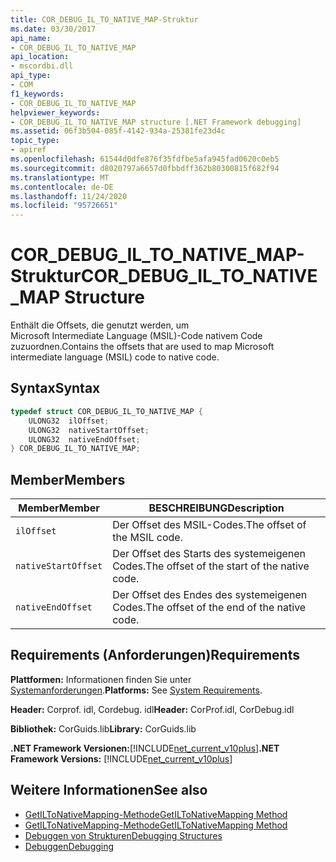 ```yaml
---
title: COR_DEBUG_IL_TO_NATIVE_MAP-Struktur
ms.date: 03/30/2017
api_name:
- COR_DEBUG_IL_TO_NATIVE_MAP
api_location:
- mscordbi.dll
api_type:
- COM
f1_keywords:
- COR_DEBUG_IL_TO_NATIVE_MAP
helpviewer_keywords:
- COR_DEBUG_IL_TO_NATIVE_MAP structure [.NET Framework debugging]
ms.assetid: 06f3b504-085f-4142-934a-25381fe23d4c
topic_type:
- apiref
ms.openlocfilehash: 61544d0dfe876f35fdfbe5afa945fad0620c0eb5
ms.sourcegitcommit: d8020797a6657d0fbbdff362b80300815f682f94
ms.translationtype: MT
ms.contentlocale: de-DE
ms.lasthandoff: 11/24/2020
ms.locfileid: "95726651"
---
```

# <a name="cor_debug_il_to_native_map-structure"></a><span data-ttu-id="e9a7d-102">COR_DEBUG_IL_TO_NATIVE_MAP-Struktur</span><span class="sxs-lookup"><span data-stu-id="e9a7d-102">COR_DEBUG_IL_TO_NATIVE_MAP Structure</span></span>

<span data-ttu-id="e9a7d-103">Enthält die Offsets, die genutzt werden, um Microsoft Intermediate Language (MSIL)-Code nativem Code zuzuordnen.</span><span class="sxs-lookup"><span data-stu-id="e9a7d-103">Contains the offsets that are used to map Microsoft intermediate language (MSIL) code to native code.</span></span>  
  
## <a name="syntax"></a><span data-ttu-id="e9a7d-104">Syntax</span><span class="sxs-lookup"><span data-stu-id="e9a7d-104">Syntax</span></span>  
  
```cpp  
typedef struct COR_DEBUG_IL_TO_NATIVE_MAP {  
    ULONG32  ilOffset;  
    ULONG32  nativeStartOffset;  
    ULONG32  nativeEndOffset;  
} COR_DEBUG_IL_TO_NATIVE_MAP;  
```  
  
## <a name="members"></a><span data-ttu-id="e9a7d-105">Member</span><span class="sxs-lookup"><span data-stu-id="e9a7d-105">Members</span></span>  
  
|<span data-ttu-id="e9a7d-106">Member</span><span class="sxs-lookup"><span data-stu-id="e9a7d-106">Member</span></span>|<span data-ttu-id="e9a7d-107">BESCHREIBUNG</span><span class="sxs-lookup"><span data-stu-id="e9a7d-107">Description</span></span>|  
|------------|-----------------|  
|`ilOffset`|<span data-ttu-id="e9a7d-108">Der Offset des MSIL-Codes.</span><span class="sxs-lookup"><span data-stu-id="e9a7d-108">The offset of the MSIL code.</span></span>|  
|`nativeStartOffset`|<span data-ttu-id="e9a7d-109">Der Offset des Starts des systemeigenen Codes.</span><span class="sxs-lookup"><span data-stu-id="e9a7d-109">The offset of the start of the native code.</span></span>|  
|`nativeEndOffset`|<span data-ttu-id="e9a7d-110">Der Offset des Endes des systemeigenen Codes.</span><span class="sxs-lookup"><span data-stu-id="e9a7d-110">The offset of the end of the native code.</span></span>|  
  
## <a name="requirements"></a><span data-ttu-id="e9a7d-111">Requirements (Anforderungen)</span><span class="sxs-lookup"><span data-stu-id="e9a7d-111">Requirements</span></span>  

 <span data-ttu-id="e9a7d-112">**Plattformen:** Informationen finden Sie unter [Systemanforderungen](../../get-started/system-requirements.md).</span><span class="sxs-lookup"><span data-stu-id="e9a7d-112">**Platforms:** See [System Requirements](../../get-started/system-requirements.md).</span></span>  
  
 <span data-ttu-id="e9a7d-113">**Header:** Corprof. idl, Cordebug. idl</span><span class="sxs-lookup"><span data-stu-id="e9a7d-113">**Header:** CorProf.idl, CorDebug.idl</span></span>  
  
 <span data-ttu-id="e9a7d-114">**Bibliothek:** CorGuids.lib</span><span class="sxs-lookup"><span data-stu-id="e9a7d-114">**Library:** CorGuids.lib</span></span>  
  
 <span data-ttu-id="e9a7d-115">**.NET Framework Versionen:**[!INCLUDE[net_current_v10plus](../../../../includes/net-current-v10plus-md.md)]</span><span class="sxs-lookup"><span data-stu-id="e9a7d-115">**.NET Framework Versions:** [!INCLUDE[net_current_v10plus](../../../../includes/net-current-v10plus-md.md)]</span></span>  
  
## <a name="see-also"></a><span data-ttu-id="e9a7d-116">Weitere Informationen</span><span class="sxs-lookup"><span data-stu-id="e9a7d-116">See also</span></span>

- [<span data-ttu-id="e9a7d-117">GetILToNativeMapping-Methode</span><span class="sxs-lookup"><span data-stu-id="e9a7d-117">GetILToNativeMapping Method</span></span>](../profiling/icorprofilerinfo-getiltonativemapping-method.md)
- [<span data-ttu-id="e9a7d-118">GetILToNativeMapping-Methode</span><span class="sxs-lookup"><span data-stu-id="e9a7d-118">GetILToNativeMapping Method</span></span>](icordebugcode-getiltonativemapping-method.md)
- [<span data-ttu-id="e9a7d-119">Debuggen von Strukturen</span><span class="sxs-lookup"><span data-stu-id="e9a7d-119">Debugging Structures</span></span>](debugging-structures.md)
- [<span data-ttu-id="e9a7d-120">Debuggen</span><span class="sxs-lookup"><span data-stu-id="e9a7d-120">Debugging</span></span>](index.md)
